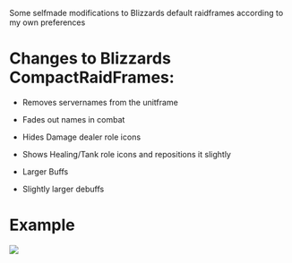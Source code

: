 Some selfmade modifications to Blizzards default raidframes according to my own preferences

# Changes to Blizzards CompactRaidFrames:
- Removes servernames from the unitframe
- Fades out names in combat
- Hides Damage dealer role icons
- Shows Healing/Tank role icons and repositions it slightly

- Larger Buffs
- Slightly larger debuffs


# Example
![](https://user-images.githubusercontent.com/732505/44743527-11ff5d80-ab03-11e8-84d2-32767a58a7c5.png)

